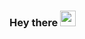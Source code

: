 ### Hey there <img src="https://media.giphy.com/media/hvRJCLFzcasrR4ia7z/giphy.gif" width="25px"> <br />
